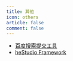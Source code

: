 ```yaml
---
title: 其他
icon: others
article: false
comment: false
---
```


- [百度搜索提交工具](https://pypi.org/project/hbsst/)
- [heStudio Framework](https://pypi.org/project/heframework/)

<Share colorful />
